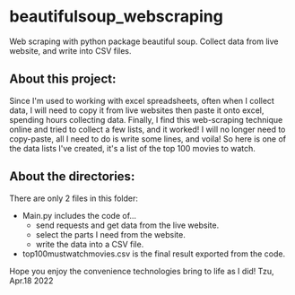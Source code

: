 # beautifulsoup_webscraping
Web scraping with python package beautiful soup. Collect data from live website, and write into CSV files.


## About this project:
Since I'm used to working with excel spreadsheets, often when I collect data, I will need to copy it from live websites then paste it onto excel, spending hours collecting data.
Finally, I find this web-scraping technique online and tried to collect a few lists, and it worked! I will no longer need to copy-paste, all I need to do is write some lines, and voila! 
So here is one of the data lists I've created, it's a list of the top 100 movies to watch. 


## About the directories:
There are only 2 files in this folder:
- Main.py includes the code of...
  - send requests and get data from the live website.
  - select the parts I need from the website.
  - write the data into a CSV file.
- top100mustwatchmovies.csv is the final result exported from the code.



Hope you enjoy the convenience technologies bring to life as I did! Tzu, Apr.18 2022
